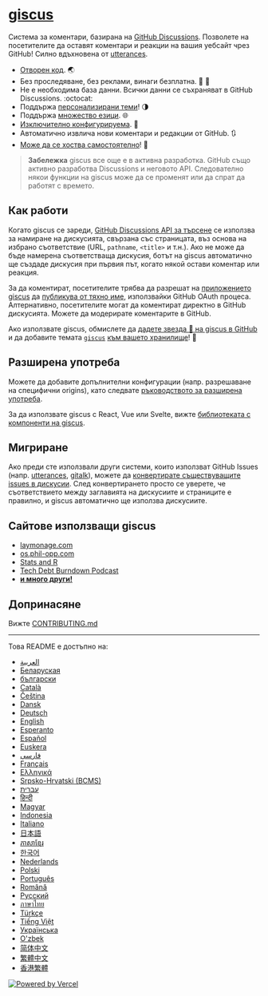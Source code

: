 # [giscus][giscus]

Система за коментари, базирана на [GitHub Discussions][discussions]. Позволете на посетителите да оставят коментари и реакции на вашия уебсайт чрез GitHub! Силно вдъхновена от [utterances][utterances].

- [Отворен код][repo]. 🌏
- Без проследяване, без реклами, винаги безплатна. 📡 🚫
- Не е необходима база данни. Всички данни се съхраняват в GitHub Discussions. :octocat:
- Поддържа [персонализирани теми][creating-custom-themes]! 🌗
- Поддържа [множество езици][multiple-languages]. 🌐
- [Изключително конфигурируема][advanced-usage]. 🔧
- Автоматично извлича нови коментари и редакции от GitHub. 🔃
- [Може да се хоства самостоятелно][self-hosting]! 🤳

> **Забележка**
> giscus все още е в активна разработка. GitHub също активно разработва Discussions и неговото API. Следователно някои функции на giscus може да се променят или да спрат да работят с времето.

## Как работи

Когато giscus се зареди, [GitHub Discussions API за търсене][search-api] се използва за намиране на дискусията, свързана със страницата, въз основа на избрано съответствие (URL, `pathname`, `<title>` и т.н.). Ако не може да бъде намерена съответстваща дискусия, ботът на giscus автоматично ще създаде дискусия при първия път, когато някой остави коментар или реакция.

За да коментират, посетителите трябва да разрешат на [приложението giscus][giscus-app] да [публикува от тяхно име][authorization], използвайки GitHub OAuth процеса. Алтернативно, посетителите могат да коментират директно в GitHub дискусията. Можете да модерирате коментарите в GitHub.

[giscus]: https://giscus.app
[discussions]: https://docs.github.com/en/discussions
[utterances]: https://github.com/utterance/utterances
[repo]: https://github.com/giscus/giscus
[advanced-usage]: https://github.com/giscus/giscus/blob/main/ADVANCED-USAGE.md
[creating-custom-themes]: https://github.com/giscus/giscus/blob/main/ADVANCED-USAGE.md#data-theme
[multiple-languages]: https://github.com/giscus/giscus/blob/main/CONTRIBUTING.md#adding-localizations
[self-hosting]: https://github.com/giscus/giscus/blob/main/SELF-HOSTING.md
[search-api]: https://docs.github.com/en/graphql/guides/using-the-graphql-api-for-discussions#search
[giscus-app]: https://github.com/apps/giscus
[authorization]: https://docs.github.com/en/developers/apps/identifying-and-authorizing-users-for-github-apps

<!-- configuration -->

Ако използвате giscus, обмислете да [дадете звезда 🌟 на giscus в GitHub][repo] и да добавите темата [`giscus`][giscus-topic] [към вашето хранилище][topic-howto]! 🎉

## Разширена употреба

Можете да добавите допълнителни конфигурации (напр. разрешаване на специфични origins), като следвате [ръководството за разширена употреба][advanced-usage].

За да използвате giscus с React, Vue или Svelte, вижте [библиотеката с компоненти на giscus][giscus-component].

## Мигриране

Ако преди сте използвали други системи, които използват GitHub Issues (напр. [utterances][utterances], [gitalk][gitalk]), можете да [конвертирате съществуващите issues в дискусии][convert]. След конвертирането просто се уверете, че съответствието между заглавията на дискусиите и страниците е правилно, и giscus автоматично ще използва дискусиите.

## Сайтове използващи giscus

- [laymonage.com][laymonage-website]
- [os.phil-opp.com][os-phil-opp]
- [Stats and R][statsandr]
- [Tech Debt Burndown Podcast][techdebtburndown]
- [**и много други!**][giscus-topic]

## Допринасяне

Вижте [CONTRIBUTING.md][contributing]

[giscus-component]: https://github.com/giscus/giscus-component
[repo]: https://github.com/giscus/giscus
[giscus-topic]: https://github.com/topics/giscus
[topic-howto]: https://docs.github.com/en/github/administering-a-repository/classifying-your-repository-with-topics
[advanced-usage]: https://github.com/giscus/giscus/blob/main/ADVANCED-USAGE.md
[utterances]: https://github.com/utterance/utterances
[gitalk]: https://github.com/gitalk/gitalk
[convert]: https://docs.github.com/en/discussions/managing-discussions-for-your-community/moderating-discussions#converting-an-issue-to-a-discussion
[laymonage-website]: https://laymonage.com/posts/giscus
[os-phil-opp]: https://os.phil-opp.com
[statsandr]: https://statsandr.com
[techdebtburndown]: https://techdebtburndown.com
[contributing]: https://github.com/giscus/giscus/blob/main/CONTRIBUTING.md

<!-- end -->

---

Това README е достъпно на:

- [&lrm;العربية](README.ar.md)
- [Беларуская](README.be.md)
- [български](README.bg.md)
- [Català](README.ca.md)
- [Čeština](README.cs.md)
- [Dansk](README.da.md)
- [Deutsch](README.de.md)
- [English](README.md)
- [Esperanto](README.eo.md)
- [Español](README.es.md)
- [Euskera](README.eu.md)
- [فارسی](README.fa.md)
- [Français](README.fr.md)
- [Ελληνικά](README.gr.md)
- [Srpsko-Hrvatski (BCMS)](README.hbs.md)
- [עברית](README.he.md)
- [हिन्दी](README.hi.md)
- [Magyar](README.hu.md)
- [Indonesia](README.id.md)
- [Italiano](README.it.md)
- [日本語](README.ja.md)
- [ភាសាខ្មែរ](README.kh.md)
- [한국어](README.ko.md)
- [Nederlands](README.nl.md)
- [Polski](README.pl.md)
- [Português](README.pt.md)
- [Română](README.ro.md)
- [Русский](README.ru.md)
- [ภาษาไทย](README.th.md)
- [Türkçe](README.tr.md)
- [Tiếng Việt](README.vi.md)
- [Українська](README.uk.md)
- [O'zbek](README.uz.md)
- [简体中文](README.zh-CN.md)
- [繁體中文](README.zh-TW.md)
- [香港繁體](README.zh-HK.md)

[![Powered by Vercel](public/powered-by-vercel.svg)][vercel]

[vercel]: https://vercel.com/?utm_source=giscus&utm_campaign=oss
